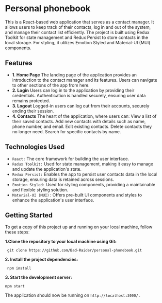 # Personal phonebook

This is a React-based web application that serves as a contact manager. It allows users to keep track of their contacts, log in and out of the system, and manage their contact list efficiently. The project is built using Redux Toolkit for state management and Redux Persist to store contacts in the local storage. For styling, it utilizes Emotion Styled and Material-UI (MUI) components.

## Features

- **1. Home Page**
The landing page of the application provides an introduction to the contact manager and its features.
Users can navigate to other sections of the app from here.
- **2. Login**
Users can log in to the application by providing their credentials.
Authentication is handled securely, ensuring user data remains protected.
- **3. Logout**
Logged-in users can log out from their accounts, securely ending their session.
- **4. Contacts**
The heart of the application, where users can:
View a list of their saved contacts.
Add new contacts with details such as name, phone number, and email.
Edit existing contacts.
Delete contacts they no longer need.
Search for specific contacts by name.

## Technologies Used
- `React:` The core framework for building the user interface.
- `Redux Toolkit:` Used for state management, making it easy to manage and update the application's state.
- `Redux Persist:` Enables the app to persist user contacts data in the local storage, ensuring data is retained across sessions.
- `Emotion Styled:` Used for styling components, providing a maintainable and flexible styling solution.
- `Material-UI (MUI):` Offers pre-built UI components and styles to enhance the application's user interface.

## Getting Started
To get a copy of this project up and running on your local machine, follow these steps:

**1.Clone the repository to your local machine using Git:**
```shell
 git clone https://github.com/Bad-Raider/personal-phonebook.git
```
**2. Install the project dependencies:**
```shell
 npm install
```
**3. Start the development server:**
```shell
npm start
```
The application should now be running on `http://localhost:3000/.`

